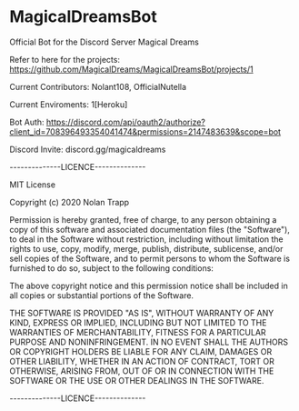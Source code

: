 # MagicalDreamsBot
Official Bot for the Discord Server Magical Dreams

Refer to here for the projects: https://github.com/MagicalDreams/MagicalDreamsBot/projects/1

Current Contributors: Nolant108, OfficialNutella

Current Enviroments: 1[Heroku]

Bot Auth: https://discord.com/api/oauth2/authorize?client_id=708396493354041474&permissions=2147483639&scope=bot

Discord Invite: discord.gg/magicaldreams

--------------LICENCE--------------

MIT License

Copyright (c) 2020 Nolan Trapp

Permission is hereby granted, free of charge, to any person obtaining a copy
of this software and associated documentation files (the "Software"), to deal
in the Software without restriction, including without limitation the rights
to use, copy, modify, merge, publish, distribute, sublicense, and/or sell
copies of the Software, and to permit persons to whom the Software is
furnished to do so, subject to the following conditions:

The above copyright notice and this permission notice shall be included in all
copies or substantial portions of the Software.

THE SOFTWARE IS PROVIDED "AS IS", WITHOUT WARRANTY OF ANY KIND, EXPRESS OR
IMPLIED, INCLUDING BUT NOT LIMITED TO THE WARRANTIES OF MERCHANTABILITY,
FITNESS FOR A PARTICULAR PURPOSE AND NONINFRINGEMENT. IN NO EVENT SHALL THE
AUTHORS OR COPYRIGHT HOLDERS BE LIABLE FOR ANY CLAIM, DAMAGES OR OTHER
LIABILITY, WHETHER IN AN ACTION OF CONTRACT, TORT OR OTHERWISE, ARISING FROM,
OUT OF OR IN CONNECTION WITH THE SOFTWARE OR THE USE OR OTHER DEALINGS IN THE
SOFTWARE.

--------------LICENCE--------------
